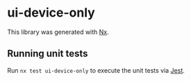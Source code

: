 # ui-device-only

This library was generated with [Nx](https://nx.dev).

## Running unit tests

Run `nx test ui-device-only` to execute the unit tests via [Jest](https://jestjs.io).
